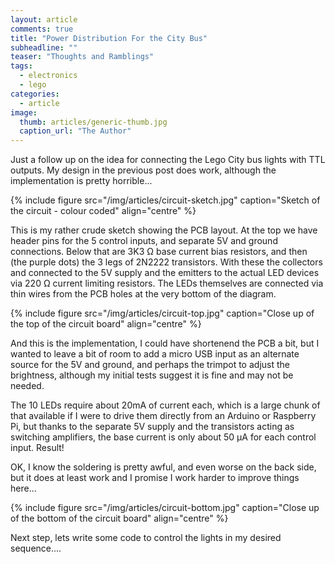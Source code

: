 ```yaml
---
layout: article
comments: true
title: "Power Distribution For the City Bus"
subheadline: ""
teaser: "Thoughts and Ramblings"
tags:
  - electronics
  - lego
categories:
  - article
image:
  thumb: articles/generic-thumb.jpg
  caption_url: "The Author"
---
```

Just a follow up on the idea for connecting the Lego City bus lights with TTL outputs. My design in the previous post does work, 
although the implementation is pretty horrible...

{% include figure src="/img/articles/circuit-sketch.jpg" caption="Sketch of the circuit - colour coded" align="centre" %}


This is my rather crude sketch showing the PCB layout. At the top we have header pins for the 5 control inputs, 
and separate 5V and ground connections. Below that are 3K3 Ω base current bias resistors, and then (the purple dots) 
the 3 legs of 2N2222 transistors. With these the collectors and connected to the 5V supply and the emitters to the 
actual LED devices via 220 Ω current limiting resistors. The LEDs themselves are connected via thin wires from the 
PCB holes at the very bottom of the diagram.

{% include figure src="/img/articles/circuit-top.jpg" caption="Close up of the top of the circuit board" align="centre" %}

And this is the implementation, I could have shortenend the PCB a bit, but I wanted to leave a bit of room to add 
a micro USB input as an alternate source for the 5V and ground, and perhaps the trimpot to adjust the brightness, 
although my initial tests suggest it is fine and may not be needed.

The 10 LEDs require about 20mA of current each, which is a large chunk of that available if I were to drive them 
directly from an Arduino or Raspberry Pi, but thanks to the separate 5V supply and the transistors acting as switching 
amplifiers, the base current is only about 50 μA for each control input. Result!

OK, I know the soldering is pretty awful, and even worse on the back side, but it does at least work and I 
promise I work harder to improve things here...

{% include figure src="/img/articles/circuit-bottom.jpg" caption="Close up of the bottom of the circuit board" align="centre" %}

Next step, lets write some code to control the lights in my desired sequence....